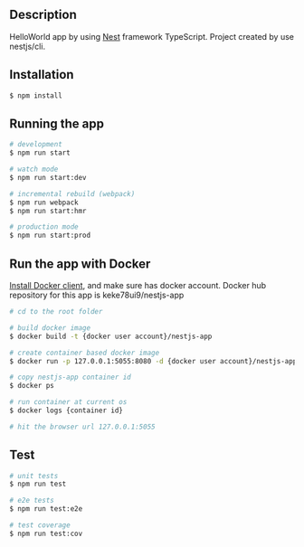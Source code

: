 ## Description
HelloWorld app by using [Nest](https://github.com/nestjs/nest) framework TypeScript. Project created by use nestjs/cli.

## Installation

```bash
$ npm install
```

## Running the app

```bash
# development
$ npm run start

# watch mode
$ npm run start:dev

# incremental rebuild (webpack)
$ npm run webpack
$ npm run start:hmr

# production mode
$ npm run start:prod
```

## Run the app with Docker
[Install Docker client](https://www.docker.com/get-started), and make sure has docker account. Docker hub repository for this app is keke78ui9/nestjs-app

```bash
# cd to the root folder

# build docker image
$ docker build -t {docker user account}/nestjs-app

# create container based docker image
$ docker run -p 127.0.0.1:5055:8080 -d {docker user account}/nestjs-app

# copy nestjs-app container id
$ docker ps

# run container at current os
$ docker logs {container id}

# hit the browser url 127.0.0.1:5055
```


## Test

```bash
# unit tests
$ npm run test

# e2e tests
$ npm run test:e2e

# test coverage
$ npm run test:cov
```

